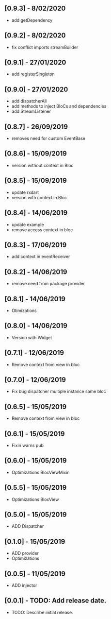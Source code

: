## [0.9.3] - 8/02/2020

* add getDependency

## [0.9.2] - 8/02/2020

* fix conflict imports streamBuilder

## [0.9.1] - 27/01/2020

* add registerSingleton

## [0.9.0] - 27/01/2020

* add dispatcherAll
* add methods to inject BloCs and dependencies
* add StreamListener

## [0.8.7] - 26/09/2019

* removes need for custom EventBase

## [0.8.6] - 15/09/2019

* version without context in Bloc

## [0.8.5] - 15/09/2019

* update rxdart
* version with context in Bloc

## [0.8.4] - 14/06/2019

* update example
* remove access context in bloc

## [0.8.3] - 17/06/2019

* add context in eventReceiver

## [0.8.2] - 14/06/2019

* remove need from package provider

## [0.8.1] - 14/06/2019

* Otimizations

## [0.8.0] - 14/06/2019

* Version with Widget

## [0.7.1] - 12/06/2019

* Remove context from view in bloc

## [0.7.0] - 12/06/2019

* Fix bug dispatcher multiple instance same bloc

## [0.6.5] - 15/05/2019

* Remove context from view in bloc

## [0.6.1] - 15/05/2019

* Fixin warns pub

## [0.6.0] - 15/05/2019

* Optimizations BlocViewMixin

## [0.5.5] - 15/05/2019

* Optimizations BlocView

## [0.5.0] - 15/05/2019

* ADD Dispatcher

## [0.1.0] - 15/05/2019

* ADD provider
* Optimizations

## [0.0.5] - 11/05/2019

* ADD injector

## [0.0.1] - TODO: Add release date.

* TODO: Describe initial release.
